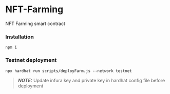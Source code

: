 # NFT-Farming

NFT Farming smart contract 

### Installation

``` npm i ```

### Testnet deployment

``` npx hardhat run scripts/deployFarm.js --network testnet ```

> **_NOTE:_**  Update infura key and private key in hardhat config file before deployment



